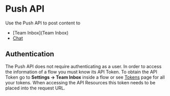 # Push API

Use the Push API to post content to 

* [Team Inbox](Team Inbox)
* [Chat](Chat)

## Authentication

The Push API does not require authenticating as a user. In order to access the information of a flow you must know its API Token. To obtain the API Token go to **Settings -> Team Inbox** inside a flow or see [Tokens](/account/tokens) page for all your tokens. When accessing the API Resources this token needs to be placed into the request URL.

